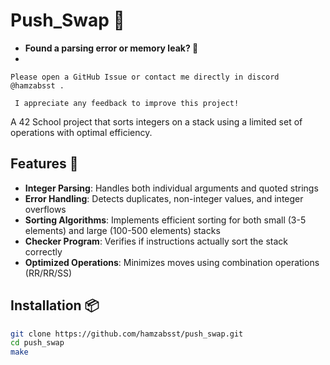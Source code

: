 # Push_Swap 🔢

- **Found a parsing error or memory leak? 🐞**
- 
```Please open a GitHub Issue or contact me directly in discord @hamzabsst .```

``` I appreciate any feedback to improve this project!```

A 42 School project that sorts integers on a stack using a limited set of operations with optimal efficiency.

## Features 🚀
- **Integer Parsing**: Handles both individual arguments and quoted strings
- **Error Handling**: Detects duplicates, non-integer values, and integer overflows
- **Sorting Algorithms**: Implements efficient sorting for both small (3-5 elements) and large (100-500 elements) stacks
- **Checker Program**: Verifies if instructions actually sort the stack correctly
- **Optimized Operations**: Minimizes moves using combination operations (RR/RR/SS)

## Installation 📦
```bash
git clone https://github.com/hamzabsst/push_swap.git
cd push_swap
make
```


